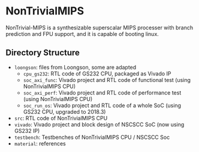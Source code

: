 # NonTrivialMIPS

NonTrivial-MIPS is a synthesizable superscalar MIPS processer with branch prediction and FPU support, and it is capable of booting linux.

## Directory Structure

* `loongson`: files from Loongson, some are adapted
  * `cpu_gs232`: RTL code of GS232 CPU, packaged as Vivado IP
  * `soc_axi_func`: Vivado project and RTL code of functional test (using NonTrivialMIPS CPU)
  * `soc_axi_perf`: Vivado project and RTL code of performance test (using NonTrivialMIPS CPU)
  * `soc_run_os`: Vivado project and RTL code of a whole SoC (using GS232 CPU, upgraded to 2018.3)
* `src`: RTL code of NonTrivialMIPS CPU
* `vivado`: Vivado project and block design of NSCSCC SoC (now using GS232 IP)
* `testbench`: Testbenches of NonTrivialMIPS CPU / NSCSCC Soc
* `material`: references
